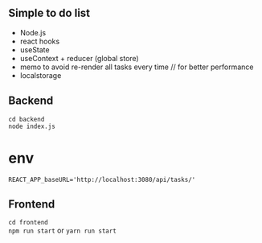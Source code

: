 ## Simple to do list
- Node.js
- react hooks
 - useState
 - useContext + reducer (global store)
 - memo to avoid re-render all tasks every time // for better performance
- localstorage

## Backend
`cd backend` <br />
`node index.js`

# env
`REACT_APP_baseURL='http://localhost:3080/api/tasks/'`

## Frontend
`cd frontend` <br />
`npm run start` or `yarn run start`